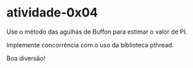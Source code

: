 # atividade-0x04

Use o método das agulhas de Buffon para estimar o valor de PI.

Implemente concorrência com o uso da biblioteca pthread.

Boa diversão!
